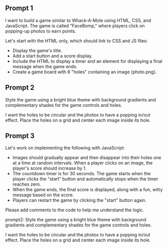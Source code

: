 ## Prompt 1
I want to build a game similar to Whack-A-Mole using HTML, CSS, and JavaScript. 
The game is called "FaceBomp," where players click on popping-up photos to earn points. 

Let's start with the HTML only, which should link to CSS and JS files:
* Display the game's title.
* Add a start button and a score display.
* Include the HTML to display a timer and an element for displaying
  a final message when the game ends.
* Create a game board with 6 "holes" containing an image (photo.png).

## Prompt 2
Style the game using a bright blue theme with background gradients
and complementary shades for the game controls and holes.

I want the holes to be circular and the photos to have a popping in/out effect.
Place the holes on a grid and center each image inside its hole.

## Prompt 3
Let's work on implementing the following with JavaScript:
* Images should gradually appear and then disappear into
  their holes one at a time at random intervals. When a player 
  clicks on an image, the player's score should increase by 1.
* The countdown timer is for 30 seconds. The game starts
  when the player clicks the "start" button and automatically
  stops when the timer reaches zero.
* When the game ends, the final score is displayed, 
  along with a fun, witty message based on the score.
* Players can restart the game by clicking the "start" button again.

Please add comments to the code to help me understand the logic.

prompt2:
Style the game using a bright blue theme with background gradients
and complementary shades for the game controls and holes.

I want the holes to be circular and the photos to have a popping in/out effect.
Place the holes on a grid and center each image inside its hole.